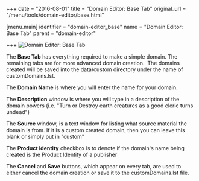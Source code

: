 +++
date = "2016-08-01"
title = "Domain Editor: Base Tab"
original_url = "/menu/tools/domain-editor/base.html"

[menu.main]
    identifier = "domain-editor_base"
    name = "Domain Editor: Base Tab"
    parent = "domain-editor"
    
+++
![Domain Editor: Base Tab](../../../images/editors/domain/basetab.png)

The **Base Tab** has everything required to make a simple domain. The
remaining tabs are for more advanced domain creation.  The domains
created will be saved into the data/custom directory under the name of
customDomains.lst.

The **Domain Name** is where you will enter the name for your domain.

The **Description** window is where you will type in a description of
the domain powers (i.e. "Turn or Destroy earth creatures as a good
cleric turns undead")

The **Source** window, is a text window for listing what source material
the domain is from. If it is a custom created domain, then you can leave
this blank or simply put in "custom"

The **Product Identity** checkbox is to denote if the domain's name
being created is the Product Identity of a publisher

The **Cancel** and **Save** buttons, which appear on every tab, are used
to either cancel the domain creation or save it to the customDomains.lst
file.



